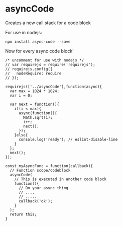 # asyncCode

Creates a new call stack for a code block

For use in nodejs:

```
npm install async-code --save
```


Now for every async code block'

```
/* uncomment for use with nodejs */
// var requirejs = require('requirejs');
// requirejs.config({
//   nodeRequire: require
// });

requirejs(['../asyncCode'],function(async){
  var max = 1024 * 1024;
  var i = 0;

  var next = function(){
    if(i < max){
      async(function(){
        Math.sqrt(i);
        i++;
        next();
      });
    }else{
      console.log('ready'); // eslint-disable-line
    }
  };
  next();
});

```

```
const myAsyncFunc = function(callback){
  // Function scope/codeblock
  asyncCode(
    // This is executed in another code block
    function(){
      // Do your async thing
      // ....
      // .....
      callback('ok');
    }
  );
  return this;
}


```

